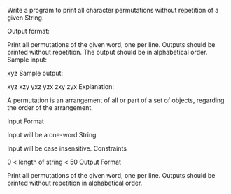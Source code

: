 Write a program to print all character permutations without repetition of a given String.

Output format:

Print all permutations of the given word, one per line. Outputs should be printed without repetition. The output should be in alphabetical order.
Sample input:

xyz
Sample output:

xyz
xzy
yxz
yzx
zxy
zyx
Explanation:

A permutation is an arrangement of all or part of a set of objects, regarding the order of the arrangement.

Input Format

Input will be a one-word String. 
    
Input will be case insensitive.
Constraints

0 < length of string < 50
Output Format

Print all permutations of the given word, one per line. Outputs should be printed without repetition in alphabetical order.